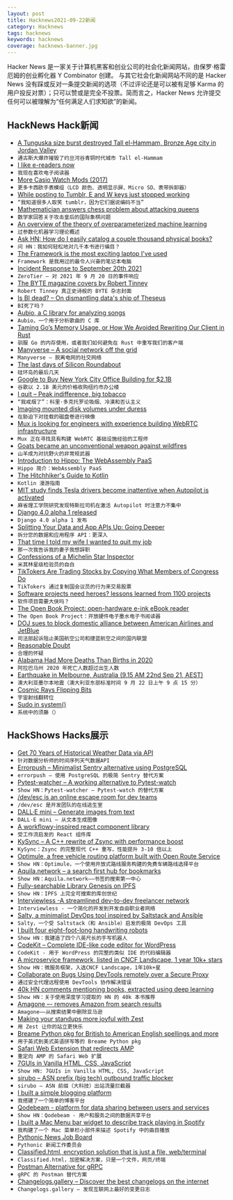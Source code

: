 ```yaml
---
layout: post
title: Hacknews2021-09-22新闻
category: Hacknews
tags: hacknews
keywords: hacknews
coverage: hacknews-banner.jpg
---
```


Hacker News 是一家关于计算机黑客和创业公司的社会化新闻网站，由保罗·格雷厄姆的创业孵化器 Y Combinator 创建。
与其它社会化新闻网站不同的是 Hacker News 没有踩或反对一条提交新闻的选项（不过评论还是可以被有足够 Karma 的用户投反对票）；只可以赞或是完全不投票。简而言之，Hacker News 允许提交任何可以被理解为“任何满足人们求知欲”的新闻。

## HackNews Hack新闻


- [A Tunguska size burst destroyed Tall el-Hammam, Bronze Age city in Jordan Valley](https://www.nature.com/articles/s41598-021-97778-3)
- `通古斯大爆炸摧毁了约旦河谷青铜时代城市 Tall el-Hammam`
- [I like e-readers now](http://devinlogan.org/e-readers.html)
- `我现在喜欢电子阅读器`
- [More Casio Watch Mods (2017)](https://n-o-d-e.net/watch_mods.html)
- `更多卡西欧手表模组（LCD 颜色、透明显示屏、Micro SD、表带拆卸器）`
- [While posting to Tumblr, E and W keys just stopped working](https://twitter.com/foone/status/1440014690831126528)
- `“我知道很多人取笑 tumblr，因为它们据说编码不当”`
- [Mathematician answers chess problem about attacking queens](https://www.quantamagazine.org/mathematician-answers-chess-problem-about-attacking-queens-20210921/)
- `数学家回答关于攻击皇后的国际象棋问题`
- [An overview of the theory of overparameterized machine learning](https://arxiv.org/abs/2109.02355)
- `过参数化机器学习理论概述`
- [Ask HN: How do I easily catalog a couple thousand physical books?](item?id=28605777)
- `问 HN：我如何轻松地对几千本书进行编目？`
- [The Framework is the most exciting laptop I've used](https://pluralistic.net/2021/09/21/monica-byrne/#think-different)
- `Framework 是我用过的最令人兴奋的笔记本电脑`
- [Incident Response to September 20th 2021](https://www.zerotier.com/2021/09/21/incident-response-to-september-20th-2021/)
- `ZeroTier – 对 2021 年 9 月 20 日的事件响应`
- [The BYTE magazine covers by Robert Tinney](https://lunduke.substack.com/p/the-truly-epic-byte-magazine-covers)
- `Robert Tinney 真正史诗般的 BYTE 杂志封面`
- [Is BI dead? – On dismantling data's ship of Theseus](https://benn.substack.com/p/is-bi-dead)
- `BI死了吗？ `
- [Aubio, a C library for analyzing songs](https://github.com/aubio/aubio)
- `Aubio，一个用于分析歌曲的 C 库`
- [Taming Go’s Memory Usage, or How We Avoided Rewriting Our Client in Rust](https://www.akitasoftware.com/blog-posts/taming-gos-memory-usage-or-how-we-avoided-rewriting-our-client-in-rust)
- `驯服 Go 的内存使用，或者我们如何避免在 Rust 中重写我们的客户端`
- [Manyverse – A social network off the grid](https://www.manyver.se/)
- `Manyverse – 脱离电网的社交网络`
- [The last days of Silicon Roundabout](https://www.newstatesman.com/science-tech/2021/09/the-last-days-of-silicon-roundabout)
- `硅环岛的最后几天`
- [Google to Buy New York City Office Building for $2.1B](https://www.wsj.com/articles/google-to-buy-new-york-city-office-building-for-2-1-billion-11632225600)
- `谷歌以 2.1B 美元的价格收购纽约市办公楼`
- [I quit – Peak indifference, big tobacco](https://doctorow.medium.com/i-quit-9ae7b6010c99)
- `“我戒烟了”：科里·多克托罗论吸烟、冷漠和否认主义`
- [Imaging mounted disk volumes under duress](https://blog.benjojo.co.uk/post/imaging-mounted-disk-volumes-live)
- `在胁迫下对挂载的磁盘卷进行映像`
- [Mux is looking for engineers with experience building WebRTC infrastructure](https://mux.com/jobs?hnj=real-time-video)
- `Mux 正在寻找具有构建 WebRTC 基础设施经验的工程师`
- [Goats became an unconventional weapon against wildfires](https://www.nytimes.com/2021/09/18/business/wildfires-goats-prevention.html)
- `山羊成为对抗野火的非常规武器`
- [Introduction to Hippo: The WebAssembly PaaS](https://deislabs.io/posts/introducing-hippo/)
- `Hippo 简介：WebAssembly PaaS`
- [The Hitchhiker's Guide to Kotlin](https://nathan-contino.github.io/site,/name,/colors,/web/2020/12/11/hitchhikersGuideToKotlin.html)
- `Kotlin 漫游指南`
- [MIT study finds Tesla drivers become inattentive when Autopilot is activated](https://techcrunch.com/2021/09/20/mit-study-finds-tesla-drivers-become-inattentive-when-autopilot-is-activated/)
- `麻省理工学院研究发现特斯拉司机在激活 Autopilot 时注意力不集中`
- [Django 4.0 alpha 1 released](https://www.djangoproject.com/weblog/2021/sep/21/django-40-alpha-1-released/)
- `Django 4.0 alpha 1 发布`
- [Splitting Your Data and App APIs Up: Going Deeper](https://htmx.org/essays/splitting-your-apis/)
- `拆分您的数据和应用程序 API：更深入`
- [That time I told my wife I wanted to quit my job](https://keygen.sh/blog/that-time-i-told-my-wife-i-wanted-to-quit-my-job/)
- `那一次我告诉我的妻子我想辞职`
- [Confessions of a Michelin Star Inspector](https://www.luxeat.com/blog/confessions-of-a-michelin-inspector/)
- `米其林星级检验员的自白`
- [TikTokers Are Trading Stocks by Copying What Members of Congress Do](https://text.npr.org/1039313011)
- `TikTokers 通过复制国会议员的行为来交易股票`
- [Software projects need heroes? lessons learned from 1100 projects](https://neverworkintheory.org/2021/09/10/why-software-projects-need-heroes.html)
- `软件项目需要大侠吗？`
- [The Open Book Project: open-hardware e-ink eBook reader](https://github.com/joeycastillo/The-Open-Book)
- `The Open Book Project：开放硬件电子墨水电子书阅读器`
- [DOJ sues to block domestic alliance between American Airlines and JetBlue](https://www.justice.gov/opa/pr/justice-department-sues-block-unprecedented-domestic-alliance-between-american-airlines-and)
- `司法部起诉阻止美国航空公司和捷蓝航空之间的国内联盟`
- [Reasonable Doubt](https://chicagoreader.com/news-politics/reasonable-doubt-james-allen-murder-credibility/)
- `合理的怀疑`
- [Alabama Had More Deaths Than Births in 2020](https://www.npr.org/2021/09/20/1038950564/alabama-deaths-births-2020-coronavirus-surge-vaccination-rate)
- `阿拉巴马州 2020 年死亡人数超过出生人数`
- [Earthquake in Melbourne, Australia (9.15 AM 22nd Sep 21, AEST)](https://earthquakes.ga.gov.au/)
- `澳大利亚墨尔本地震（澳大利亚东部标准时间 9 月 22 日上午 9 点 15 分）`
- [Cosmic Rays Flipping Bits](https://www.johndcook.com/blog/2019/05/20/cosmic-rays-flipping-bits/)
- `宇宙射线翻转位`
- [Sudo in system()](https://cenains.blog/2021/08/31/sudo-in-system/)
- `系统中的须藤（）`


## HackShows Hacks展示

- [ Get 70 Years of Historical Weather Data via API](https://oikolab.com)
- `针对数据分析师的时间序列天气数据API`
- [ Errorpush – Minimalist Sentry alternative using PostgreSQL](https://github.com/hauxir/errorpush)
- `errorpush – 使用 PostgreSQL 的极简 Sentry 替代方案`
- [ Pytest-watcher – A working alternative to Pytest-watch](https://github.com/olzhasar/pytest-watcher)
- `Show HN：Pytest-watcher – Pytest-watch 的替代方案`
- [ /dev/esc is an online escape room for dev teams](https://www.dev-esc.com)
- `/dev/esc 是开发团队的在线逃生室`
- [ DALL·E mini – Generate images from text](https://huggingface.co/spaces/flax-community/dalle-mini)
- `DALL·E mini – 从文本生成图像`
- [ A workflowy-inspired react component library](https://github.com/davidmnoll/chkflow)
- `受工作流启发的 React 组件库`
- [ KySync – A C++ rewrite of Zsync with performance boost](https://kyall.notion.site/KySync-v1-0-29eaad446308449a8c9a2373850eed62)
- `KySync：Zsync 的完整现代 C++ 重写，性能提升 3-10 倍以上`
- [ Optimule, a free vehicle routing platform built with Open Route Service](https://optimule.com/)
- `Show HN：Optimule，一个使用开放式路线服务构建的免费车辆路线选择平台`
- [ Aquila.network – a search first hub for bookmarks](https://aquila.network)
- `Show HN：Aquila.network——书签的搜索第一中心`
- [ Fully-searchable Library Genesis on IPFS](https://libgen.fun/dweb.html)
- `Show HN：IPFS 上完全可搜索的库创世纪`
- [ Interviewless -A streamlined dev-to-dev freelancer network](https://interviewless.com)
- `Interviewless - 一个简化的开发到开发自由职业者网络`
- [ Salty, a minimalist DevOps tool inspired by Saltstack and Ansible](https://github.com/mattbillenstein/salty)
- `Salty，一个受 Saltstack（和 Ansible）启发的极简 DevOps 工具`
- [ I built four eight-foot-long handwriting robots](https://twitter.com/aarondfrancis/status/1438888219471491074)
- `Show HN：我建造了四个八英尺长的手写机器人`
- [ CodeKit – Complete IDE-like code editor for WordPress](https://www.codekitwp.com)
- `CodeKit - 用于 WordPress 的完整的类似 IDE 的代码编辑器`
- [ A microservice framework, listed in CNCF Landscape, 1 year 10k+ stars](https://github.com/zeromicro/go-zero)
- `Show HN：微服务框架，入选CNCF Landscape，1年10k+星`
- [ Collaborate on Bugs Using DevTools remotely over a Secure Proxy](https://github.com/i5ik/secure-remote-devtools)
- `通过安全代理远程使用 DevTools 协作解决错误`
- [ 40k HN comments mentioning books, extracted using deep learning](https://hacker-recommended-books.vercel.app/category/0/all-time/page/0/0)
- `Show HN：关于使用深度学习提取的 HN 的 40k 本书推荐`
- [ Amagone –- removes Amazon from search results](item?id=28595539)
- `Amagone——从搜索结果中删除亚马逊`
- [ Making your standups more joyful with Zest](https://zest.crowdparty.app/)
- `用 Zest 让你的站立更快乐`
- [ Breame Python pkg for British to American English spellings and more](https://github.com/cdpierse/breame)
- `用于英式到美式英语拼写等的 Breame Python pkg`
- [ Safari Web Extension that redirects AMP](https://overamped.app)
- `重定向 AMP 的 Safari Web 扩展`
- [ 7GUIs in Vanilla HTML, CSS, JavaScript](https://7guis.bradwoods.io/)
- `Show HN: 7GUIs in Vanilla HTML, CSS, JavaScript`
- [ sirubo – ASN prefix (big tech) outbound traffic blocker](https://github.com/stutteringsteve/sirubo)
- `sirubo – ASN 前缀（大科技）出站流量拦截器`
- [ I built a simple blogging platform](http://quickpublisher.online)
- `我搭建了一个简单的博客平台`
- [ Qodebeam - platform for data sharing between users and services](https://qodebeam.com)
- `Show HN：Qodebeam - 用户和服务之间的数据共享平台`
- [ I built a Mac Menu bar widget to describe track playing in Spotify](https://github.com/sk0g/mac-menu-spotify-song-title)
- `我构建了一个 Mac 菜单栏小部件来描述 Spotify 中的曲目播放`
- [ Pythonic News Job Board](https://news.python.sc/jobs/)
- `Pythonic 新闻工作委员会`
- [ Classified.html, encryption solution that is just a file, web/terminal](https://github.com/ollipal/classified.html)
- `Classified.html，加密解决方案，只是一个文件，网页/终端`
- [ Postman Alternative for gRPC](https://kreya.app/)
- `gRPC 的 Postman 替代方案`
- [ Changelogs.gallery – Discover the best changelogs on the internet](https://changelogs.gallery/)
- `Changelogs.gallery – 发现互联网上最好的变更日志`

